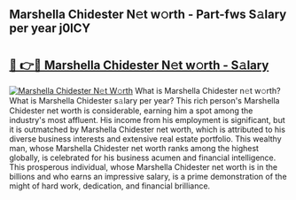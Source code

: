 ## Marshella Chidester N𝚎t w𝚘rth - Part-fws S𝚊lary per year j0lCY

# <h2><a href="http://gc3is4.nevu.top/?p=Marshella+Chidester">🔗 👉🔴 Marshella Chidester N𝚎t w𝚘rth - S𝚊lary</a></h2>

[![Marshella Chidester N𝚎t W𝚘rth](https://i.imgur.com/Oavwk0R.jpeg)](http://gc3is4.nevu.top/?p=Marshella+Chidester)
What is Marshella Chidester n𝚎t w𝚘rth? What is Marshella Chidester s𝚊lary per year?
This rich person's Marshella Chidester net worth is considerable, earning him a spot among the industry's most affluent. His income from his employment is significant, but it is outmatched by Marshella Chidester net worth, which is attributed to his diverse business interests and extensive real estate portfolio. This wealthy man, whose Marshella Chidester net worth ranks among the highest globally, is celebrated for his business acumen and financial intelligence. This prosperous individual, whose Marshella Chidester net worth is in the billions and who earns an impressive salary, is a prime demonstration of the might of hard work, dedication, and financial brilliance.
